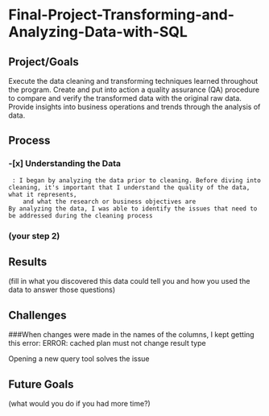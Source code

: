 # Final-Project-Transforming-and-Analyzing-Data-with-SQL

## Project/Goals
Execute the data cleaning and transforming techniques learned throughout the program.
Create and put into action a quality assurance (QA) procedure to compare and verify the transformed data with the original raw data.
Provide insights into business operations and trends through the analysis of data.

## Process
###  -[x] Understanding the Data
     : I began by analyzing the data prior to cleaning. Before diving into cleaning, it's important that I understand the quality of the data, what it represents, 
        and what the research or business objectives are
    By analyzing the data, I was able to identify the issues that need to be addressed during the cleaning process
    
### (your step 2)

## Results
(fill in what you discovered this data could tell you and how you used the data to answer those questions)

## Challenges 

###When changes were made in the names of the columns, I kept getting this error:
    ERROR:  cached plan must not change result type 

Opening a new query tool solves the issue

## Future Goals
(what would you do if you had more time?)
